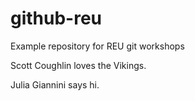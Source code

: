 # github-reu
Example repository for REU git workshops

Scott Coughlin loves the Vikings.

Julia Giannini says hi. 
